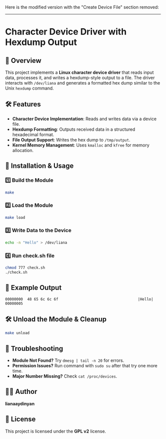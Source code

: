 Here is the modified version with the "Create Device File" section removed:

---

# Character Device Driver with Hexdump Output

## 📌 Overview
This project implements a **Linux character device driver** that reads input data, processes it, and writes a hexdump-style output to a file. 
The driver interacts with `/dev/liana` and generates a formatted hex dump similar to the Unix `hexdump` command.

## 🛠 Features
- **Character Device Implementation**: Reads and writes data via a device file.
- **Hexdump Formatting**: Outputs received data in a structured hexadecimal format.
- **File Output Support**: Writes the hex dump to `/tmp/output`.
- **Kernel Memory Management**: Uses `kmalloc` and `kfree` for memory allocation.

## 🚀 Installation & Usage
### 1️⃣ Build the Module
```sh
make
```
### 2️⃣ Load the Module
```sh
make load
```

### 3️⃣ Write Data to the Device
```sh
echo -n "Hello" > /dev/liana
```

### 4️⃣ Run check.sh file
```sh
chmod 777 check.sh
./check.sh
```

## 📄 Example Output
```
00000000  48 65 6c 6c 6f                                    |Hello|
00000005
```

## 🛠 Unload the Module & Cleanup
```sh
make unload
```



## 📝 Troubleshooting
- **Module Not Found?** Try `dmesg | tail -n 20` for errors.
- **Permission Issues?** Run command with `sudo su` after that try one more time.
- **Major Number Missing?** Check `cat /proc/devices`.

## 👨‍💻 Author
**lianaaydinyan**

## 📜 License
This project is licensed under the **GPL v2** license.  